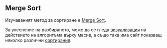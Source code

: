 Merge Sort
-------

Изучаваният метод за сортиране е [Merge Sort](http://en.wikipedia.org/wiki/Merge_sort).

За улеснение на разбирането, може да се гледа [визуализация](http://visualgo.net/sorting.html) на действието на алгоритъма върху масив, а също така има сайт показващ няколко различни [сортирания](http://www.sorting-algorithms.com/).
